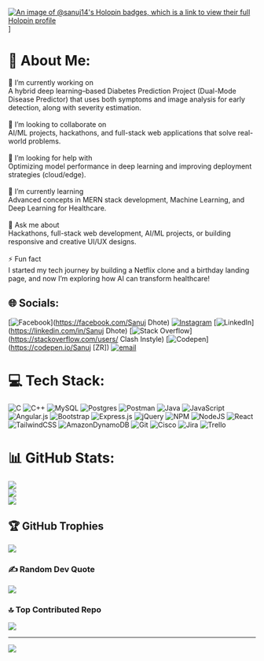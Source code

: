 [![An image of @sanuj14's Holopin badges, which is a link to view their full Holopin profile](https://holopin.me/sanuj14)](https://holopin.io/@sanuj14)]
# 💫 About Me:
🔭 I’m currently working on<br>A hybrid deep learning–based Diabetes Prediction Project (Dual-Mode Disease Predictor) that uses both symptoms and image analysis for early detection, along with severity estimation.<br><br>🤝 I’m looking to collaborate on<br>AI/ML projects, hackathons, and full-stack web applications that solve real-world problems.<br><br>👐 I’m looking for help with<br>Optimizing model performance in deep learning and improving deployment strategies (cloud/edge).<br><br>🌱 I’m currently learning<br>Advanced concepts in MERN stack development, Machine Learning, and Deep Learning for Healthcare.<br><br>💬 Ask me about<br>Hackathons, full-stack web development, AI/ML projects, or building responsive and creative UI/UX designs.<br><br>⚡ Fun fact<br>I started my tech journey by building a Netflix clone and a birthday landing page, and now I’m exploring how AI can transform healthcare!


## 🌐 Socials:
[![Facebook](https://img.shields.io/badge/Facebook-%231877F2.svg?logo=Facebook&logoColor=white)](https://facebook.com/Sanuj Dhote) [![Instagram](https://img.shields.io/badge/Instagram-%23E4405F.svg?logo=Instagram&logoColor=white)](https://instagram.com/call_mesanuj) [![LinkedIn](https://img.shields.io/badge/LinkedIn-%230077B5.svg?logo=linkedin&logoColor=white)](https://linkedin.com/in/Sanuj Dhote) [![Stack Overflow](https://img.shields.io/badge/-Stackoverflow-FE7A16?logo=stack-overflow&logoColor=white)](https://stackoverflow.com/users/ Clash Instyle) [![Codepen](https://img.shields.io/badge/Codepen-000000?logo=codepen&logoColor=white)](https://codepen.io/Sanuj [ZR]) [![email](https://img.shields.io/badge/Email-D14836?logo=gmail&logoColor=white)](mailto:sanujdhote001@gmail.com) 

# 💻 Tech Stack:
![C](https://img.shields.io/badge/c-%2300599C.svg?style=for-the-badge&logo=c&logoColor=white) ![C++](https://img.shields.io/badge/c++-%2300599C.svg?style=for-the-badge&logo=c%2B%2B&logoColor=white) ![MySQL](https://img.shields.io/badge/mysql-4479A1.svg?style=for-the-badge&logo=mysql&logoColor=white) ![Postgres](https://img.shields.io/badge/postgres-%23316192.svg?style=for-the-badge&logo=postgresql&logoColor=white) ![Postman](https://img.shields.io/badge/Postman-FF6C37?style=for-the-badge&logo=postman&logoColor=white) ![Java](https://img.shields.io/badge/java-%23ED8B00.svg?style=for-the-badge&logo=openjdk&logoColor=white) ![JavaScript](https://img.shields.io/badge/javascript-%23323330.svg?style=for-the-badge&logo=javascript&logoColor=%23F7DF1E) ![Angular.js](https://img.shields.io/badge/angular.js-%23E23237.svg?style=for-the-badge&logo=angularjs&logoColor=white) ![Bootstrap](https://img.shields.io/badge/bootstrap-%238511FA.svg?style=for-the-badge&logo=bootstrap&logoColor=white) ![Express.js](https://img.shields.io/badge/express.js-%23404d59.svg?style=for-the-badge&logo=express&logoColor=%2361DAFB) ![jQuery](https://img.shields.io/badge/jquery-%230769AD.svg?style=for-the-badge&logo=jquery&logoColor=white) ![NPM](https://img.shields.io/badge/NPM-%23CB3837.svg?style=for-the-badge&logo=npm&logoColor=white) ![NodeJS](https://img.shields.io/badge/node.js-6DA55F?style=for-the-badge&logo=node.js&logoColor=white) ![React](https://img.shields.io/badge/react-%2320232a.svg?style=for-the-badge&logo=react&logoColor=%2361DAFB) ![TailwindCSS](https://img.shields.io/badge/tailwindcss-%2338B2AC.svg?style=for-the-badge&logo=tailwind-css&logoColor=white) ![AmazonDynamoDB](https://img.shields.io/badge/Amazon%20DynamoDB-4053D6?style=for-the-badge&logo=Amazon%20DynamoDB&logoColor=white) ![Git](https://img.shields.io/badge/git-%23F05033.svg?style=for-the-badge&logo=git&logoColor=white) ![Cisco](https://img.shields.io/badge/cisco-%23049fd9.svg?style=for-the-badge&logo=cisco&logoColor=black) ![Jira](https://img.shields.io/badge/jira-%230A0FFF.svg?style=for-the-badge&logo=jira&logoColor=white) ![Trello](https://img.shields.io/badge/Trello-%23026AA7.svg?style=for-the-badge&logo=Trello&logoColor=white)
# 📊 GitHub Stats:
![](https://github-readme-stats.vercel.app/api?username=Sanuj14&theme=dark&hide_border=false&include_all_commits=false&count_private=false)<br/>
![](https://nirzak-streak-stats.vercel.app/?user=Sanuj14&theme=dark&hide_border=false)<br/>
![](https://github-readme-stats.vercel.app/api/top-langs/?username=Sanuj14&theme=dark&hide_border=false&include_all_commits=false&count_private=false&layout=compact)

## 🏆 GitHub Trophies
![](https://github-profile-trophy.vercel.app/?username=Sanuj14&theme=vue-dark&no-frame=true&no-bg=false&margin-w=4)

### ✍️ Random Dev Quote
![](https://quotes-github-readme.vercel.app/api?type=horizontal&theme=radical)

### 🔝 Top Contributed Repo
![](https://github-contributor-stats.vercel.app/api?username=Sanuj14&limit=5&theme=dark&combine_all_yearly_contributions=true)

---
[![](https://visitcount.itsvg.in/api?id=Sanuj14&icon=0&color=0)](https://visitcount.itsvg.in)

<!-- Proudly created with GPRM ( https://gprm.itsvg.in ) -->
